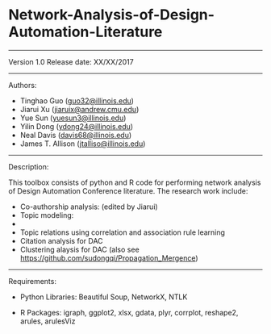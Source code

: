 # Network-Analysis-of-Design-Automation-Literature

-------------------------------------------------------------------------------
Version 1.0
Release date: XX/XX/2017

--------------------------------------------------------------------------------
Authors: 
- Tinghao Guo (guo32@illinois.edu)
- Jiarui Xu (jiaruix@andrew.cmu.edu)
- Yue Sun (yuesun3@illinois.edu)
- Yilin Dong (ydong24@illinois.edu)
- Neal Davis (davis68@illinois.edu)
- James T. Allison (jtalliso@illinois.edu)

-------------------------------------------------------------------------------
Description:

This toolbox consists of python and R code for performing network analysis of
Design Automation Conference literature. The research work include:
- Co-authorship analysis:  (edited by Jiarui)
- Topic modeling: 
 - 
 - Topic relations using correlation and association rule learning
 - Citation analysis for DAC
 - Clustering alaysis for DAC (also see https://github.com/sudongqi/Propagation_Mergence)
 
-------------------------------------------------------------------------------
Requirements:

- Python Libraries: Beautiful Soup, NetworkX, NTLK

- R Packages: igraph, ggplot2, xlsx, gdata, plyr, corrplot, reshape2, arules, arulesViz
